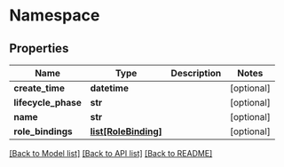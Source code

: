 # Namespace

## Properties
Name | Type | Description | Notes
------------ | ------------- | ------------- | -------------
**create_time** | **datetime** |  | [optional] 
**lifecycle_phase** | **str** |  | [optional] 
**name** | **str** |  | [optional] 
**role_bindings** | [**list[RoleBinding]**](RoleBinding.md) |  | [optional] 

[[Back to Model list]](../README.md#documentation-for-models) [[Back to API list]](../README.md#documentation-for-api-endpoints) [[Back to README]](../README.md)


